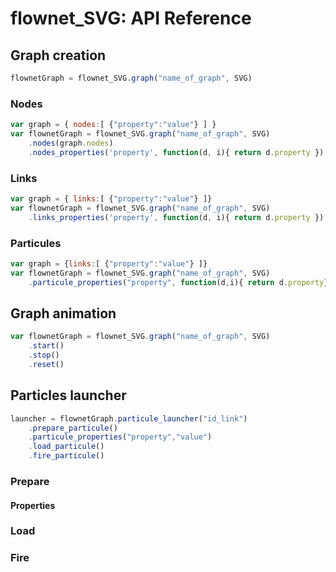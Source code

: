 # flownet_SVG: API Reference

## Graph creation

```js
flownetGraph = flownet_SVG.graph("name_of_graph", SVG)
```

### Nodes

```js
var graph = { nodes:[ {"property":"value"} ] }
var flownetGraph = flownet_SVG.graph("name_of_graph", SVG)
    .nodes(graph.nodes)
    .nodes_properties('property', function(d, i){ return d.property })
```

### Links

```js
var graph = { links:[ {"property":"value"} ]}
var flownetGraph = flownet_SVG.graph("name_of_graph", SVG)
    .links_properties('property', function(d, i){ return d.property })
```

### Particules

```js
var graph = {links:[ {"property":"value"} ]}
var flownetGraph = flownet_SVG.graph("name_of_graph", SVG)
    .particule_properties("property", function(d,i){ return d.property})
```

## Graph animation

```js
var flownetGraph = flownet_SVG.graph("name_of_graph", SVG)
    .start()
    .stop()
    .reset()
```

## Particles launcher

```js
launcher = flownetGraph.particule_launcher("id_link")
    .prepare_particule()
    .particule_properties("property","value")
    .load_particule()
    .fire_particule()
```
### Prepare

#### Properties

### Load

### Fire
